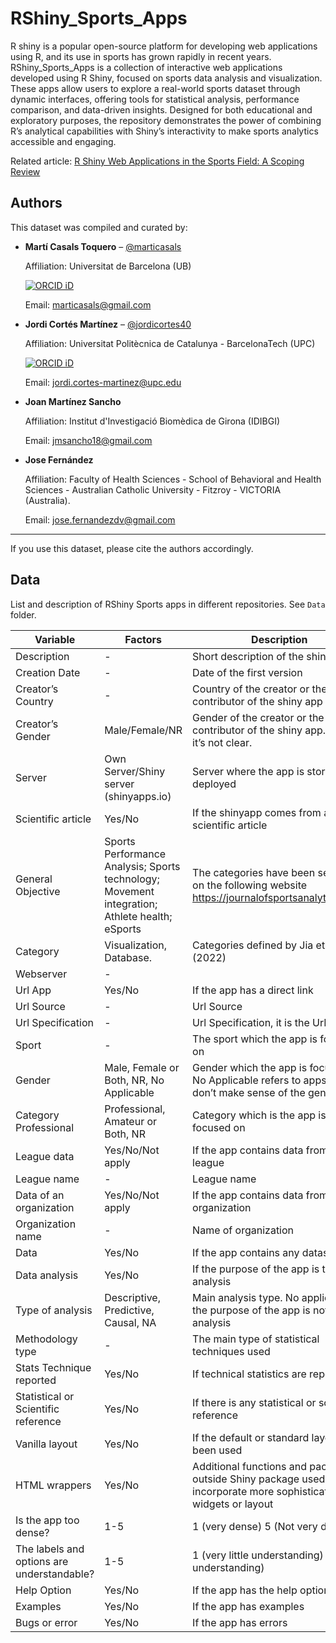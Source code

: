 # RShiny_Sports_Apps 

R shiny is a popular open-source platform for developing web applications using R, and its use in sports has grown rapidly in recent years. RShiny_Sports_Apps is a collection of interactive web applications developed using R Shiny, focused on sports data analysis and visualization. These apps allow users to explore a real-world sports dataset through dynamic interfaces, offering tools for statistical analysis, performance comparison, and data-driven insights. Designed for both educational and exploratory purposes, the repository demonstrates the power of combining R’s analytical capabilities with Shiny’s interactivity to make sports analytics accessible and engaging.

Related article: [R Shiny Web Applications in the Sports Field: A Scoping Review](https://statisticaeapplicazioni.vitaepensiero.it/scheda-articolo_digital/marti-casals-jordi-cortes-jose-fernandez/r-shiny-web-applications-in-the-sports-fielda-scoping-review-999999_2022_0002_0153-399683.html)

## Authors

This dataset was compiled and curated by:

- **Martí Casals Toquero** – [@marticasals](https://github.com/marticasals)

  Affiliation: Universitat de Barcelona (UB)

  [![ORCID iD](https://img.shields.io/badge/ORCID-0000--0002--1775--8331-a6ce39?logo=orcid&logoColor=white&style=flat-square)](https://orcid.org/0000-0002-1775-8331)

  Email: marticasals@gmail.com


- **Jordi Cortés Martínez** – [@jordicortes40](https://github.com/jordicortes40)  

  Affiliation: Universitat Politècnica de Catalunya - BarcelonaTech (UPC)

  [![ORCID iD](https://img.shields.io/badge/ORCID-0000--0002--3764--0795-a6ce39?logo=orcid&logoColor=white&style=flat-square)](https://orcid.org/0000-0002-3764-0795)

  Email: jordi.cortes-martinez@upc.edu


- **Joan Martínez Sancho**  

  Affiliation: Institut d'Investigació Biomèdica de Girona (IDIBGI)

  Email: jmsancho18@gmail.com

- **Jose Fernández**  

  Affiliation: Faculty of Health Sciences - School of Behavioral and Health Sciences - Australian Catholic University - Fitzroy - VICTORIA (Australia).

  Email: jose.fernandezdv@gmail.com

---

If you use this dataset, please cite the authors accordingly.


## Data
List and description of RShiny Sports apps in different repositories. See `Data` folder. 


| Variable | Factors | Description |
| -------- | ------- | ----------- |
| Description | - | Short description of the shiny app |
| Creation Date | - | Date of the first version |
| Creator’s Country | - | Country of the creator or the first contributor of the shiny app |
| Creator’s Gender | Male/Female/NR | Gender of the creator or the first contributor of the shiny app. NR if it’s not clear. |
| Server | Own Server/Shiny server (shinyapps.io) | Server where the app is stored to be deployed |
| Scientific article | Yes/No | If the shinyapp comes from a scientific article |
| General Objective | Sports Performance Analysis; Sports technology; Movement integration; Athlete health; eSports | The categories have been selected on the following website https://journalofsportsanalytics.com/ |
| Category | Visualization, Database. | Categories defined by Jia et al. (2022) |
| Webserver | - | |
| Url App | Yes/No | If the app has a direct link |
| Url Source | - | Url Source |
| Url Specification | - | Url Specification, it is the UrL app |
| Sport | - | The sport which the app is focused on |
| Gender | Male, Female or Both, NR, No Applicable | Gender which the app is focused on. No Applicable refers to apps that don’t make sense of the gender |
| Category Professional | Professional, Amateur or Both, NR | Category which is the app is focused on |
| League data | Yes/No/Not apply | If the app contains data from a league |
| League name | - | League name |
| Data of an organization | Yes/No/Not apply | If the app contains data from an organization |
| Organization name | - | Name of organization |
| Data | Yes/No | If the app contains any dataset |
| Data analysis | Yes/No | If the purpose of the app is the data analysis |
| Type of analysis | Descriptive, Predictive, Causal, NA | Main analysis type. No applicable if the purpose of the app is not a data analysis |
| Methodology type | - | The main type of statistical techniques used |
| Stats Technique reported | Yes/No | If technical statistics are reported |
| Statistical or Scientific reference | Yes/No | If there is any statistical or scientific reference |
| Vanilla layout | Yes/No | If the default or standard layout has been used |
| HTML wrappers | Yes/No | Additional functions and packages outside Shiny package used to incorporate more sophisticated widgets or layout |
| Is the app too dense? | 1-5 | 1 (very dense) 5 (Not very dense) |
| The labels and options are understandable? | 1-5 | 1 (very little understanding) 5 (very understanding) |
| Help Option | Yes/No | If the app has the help option |
| Examples | Yes/No | If the app has examples |
| Bugs or error | Yes/No | If the app has errors |
